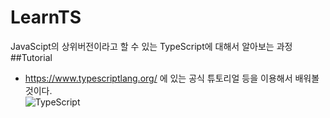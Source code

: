 # LearnTS  
JavaScipt의 상위버전이라고 할 수 있는 TypeScript에 대해서 알아보는 과정  
##Tutorial  
- https://www.typescriptlang.org/ 에 있는 공식 튜토리얼 등을 이용해서 배워볼 것이다.  
![TypeScript](https://media.vlpt.us/images/yoonvelog/post/669b63fd-f16e-42b4-ac8f-cac1479f47ac/typescript%EB%A1%9C%EA%B3%A0.png)
